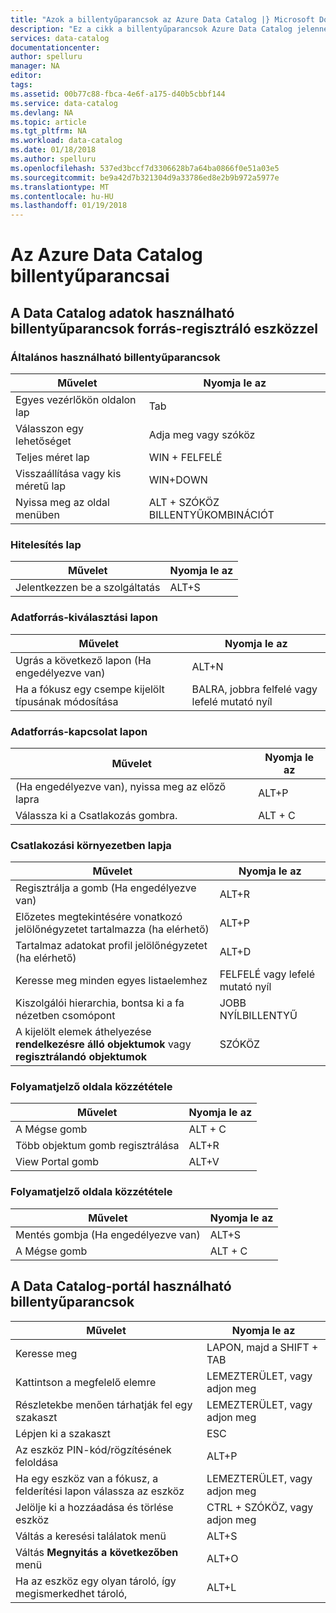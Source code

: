 ```yaml
---
title: "Azok a billentyűparancsok az Azure Data Catalog |} Microsoft Docs"
description: "Ez a cikk a billentyűparancsok Azure Data Catalog jelennek meg."
services: data-catalog
documentationcenter: 
author: spelluru
manager: NA
editor: 
tags: 
ms.assetid: 00b77c88-fbca-4e6f-a175-d40b5cbbf144
ms.service: data-catalog
ms.devlang: NA
ms.topic: article
ms.tgt_pltfrm: NA
ms.workload: data-catalog
ms.date: 01/18/2018
ms.author: spelluru
ms.openlocfilehash: 537ed3bccf7d3306628b7a64ba0866f0e51a03e5
ms.sourcegitcommit: be9a42d7b321304d9a33786ed8e2b9b972a5977e
ms.translationtype: MT
ms.contentlocale: hu-HU
ms.lasthandoff: 01/19/2018
---
```

# <a name="keyboard-shortcuts-for-azure-data-catalog"></a>Az Azure Data Catalog billentyűparancsai
## <a name="keyboard-shortcuts-for-the-data-catalog-data-source-registration-tool"></a>A Data Catalog adatok használható billentyűparancsok forrás-regisztráló eszközzel
### <a name="general-keyboard-shortcuts"></a>Általános használható billentyűparancsok
| Művelet | Nyomja le az |
| --- | --- |
| Egyes vezérlőkön oldalon lap |Tab |
| Válasszon egy lehetőséget |Adja meg vagy szóköz |
| Teljes méret lap |WIN + FELFELÉ |
| Visszaállítása vagy kis méretű lap |WIN+DOWN |
| Nyissa meg az oldal menüben |ALT + SZÓKÖZ BILLENTYŰKOMBINÁCIÓT |

### <a name="authentication-page"></a>Hitelesítés lap
| Művelet | Nyomja le az |
| --- | --- |
| Jelentkezzen be a szolgáltatás |ALT+S |

### <a name="data-source-selection-page"></a>Adatforrás-kiválasztási lapon
| Művelet | Nyomja le az |
| --- | --- |
| Ugrás a következő lapon (Ha engedélyezve van) |ALT+N |
| Ha a fókusz egy csempe kijelölt típusának módosítása |BALRA, jobbra felfelé vagy lefelé mutató nyíl |

### <a name="data-source-connection-page"></a>Adatforrás-kapcsolat lapon
| Művelet | Nyomja le az |
| --- | --- |
| (Ha engedélyezve van), nyissa meg az előző lapra |ALT+P |
| Válassza ki a Csatlakozás gombra. |ALT + C |

### <a name="connection-context-page"></a>Csatlakozási környezetben lapja
| Művelet | Nyomja le az |
| --- | --- |
| Regisztrálja a gomb (Ha engedélyezve van) |ALT+R |
| Előzetes megtekintésére vonatkozó jelölőnégyzetet tartalmazza (ha elérhető) |ALT+P |
| Tartalmaz adatokat profil jelölőnégyzetet (ha elérhető) |ALT+D |
| Keresse meg minden egyes listaelemhez |FELFELÉ vagy lefelé mutató nyíl |
| Kiszolgálói hierarchia, bontsa ki a fa nézetben csomópont |JOBB NYÍLBILLENTYŰ |
| A kijelölt elemek áthelyezése **rendelkezésre álló objektumok** vagy **regisztrálandó objektumok** |SZÓKÖZ |

### <a name="publish-progress-page"></a>Folyamatjelző oldala közzététele
| Művelet | Nyomja le az |
| --- | --- |
| A Mégse gomb |ALT + C |
| Több objektum gomb regisztrálása |ALT+R |
| View Portal gomb |ALT+V |

### <a name="publish-progress-page"></a>Folyamatjelző oldala közzététele
| Művelet | Nyomja le az |
| --- | --- |
| Mentés gombja (Ha engedélyezve van) |ALT+S |
| A Mégse gomb |ALT + C |

## <a name="keyboard-shortcuts-for-the-data-catalog-portal"></a>A Data Catalog-portál használható billentyűparancsok
| Művelet | Nyomja le az |
| --- | --- |
| Keresse meg |LAPON, majd a SHIFT + TAB |
| Kattintson a megfelelő elemre |LEMEZTERÜLET, vagy adjon meg |
| Részletekbe menően tárhatják fel egy szakaszt |LEMEZTERÜLET, vagy adjon meg |
| Lépjen ki a szakaszt |ESC |
| Az eszköz PIN-kód/rögzítésének feloldása |ALT+P |
| Ha egy eszköz van a fókusz, a felderítési lapon válassza az eszköz |LEMEZTERÜLET, vagy adjon meg |
| Jelölje ki a hozzáadása és törlése eszköz |CTRL + SZÓKÖZ, vagy adjon meg |
| Váltás a keresési találatok menü |ALT+S |
| Váltás **Megnyitás a következőben** menü |ALT+O |
| Ha az eszköz egy olyan tároló, így megismerkedhet tároló, |ALT+L |

